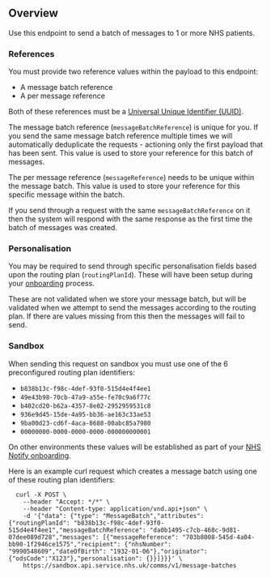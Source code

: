 ## Overview

Use this endpoint to send a batch of messages to 1 or more NHS patients.

### References

You must provide two reference values within the payload to this endpoint:

* A message batch reference
* A per message reference

Both of these references must be a [Universal Unique Identifier (UUID)](https://en.wikipedia.org/wiki/Universally_unique_identifier).

The message batch reference (`messageBatchReference`) is unique for you. If you send the same message batch reference multiple times we will automatically deduplicate the requests - actioning only the first payload that has been sent. This value is used to store your reference for this batch of messages.

The per message reference (`messageReference`) needs to be unique within the message batch. This value is used to store your reference for this specific message within the batch.

If you send through a request with the same `messageBatchReference` on it then the system will respond with the same response as the first time the batch of messages was created.

### Personalisation

You may be required to send through specific personalisation fields based upon the routing plan (`routingPlanId`). These will have been setup during your [onboarding](#overview--onboarding) process.

These are not validated when we store your message batch, but will be validated when we attempt to send the messages according to the routing plan. If there are values missing from this then the messages will fail to send.

### Sandbox

When sending this request on sandbox you must use one of the 6 preconfigured routing plan identifiers:

* `b838b13c-f98c-4def-93f0-515d4e4f4ee1`
* `49e43b98-70cb-47a9-a55e-fe70c9a6f77c`
* `b402cd20-b62a-4357-8e02-2952959531c8`
* `936e9d45-15de-4a95-bb36-ae163c33ae53`
* `9ba00d23-cd6f-4aca-8688-00abc85a7980`
* `00000000-0000-0000-0000-000000000001`

On other environments these values will be established as part of your [NHS Notify onboarding](#overview--onboarding).

Here is an example curl request which creates a message batch using one of these routing plan identifiers:

```
  curl -X POST \
    --header "Accept: */*" \
    --header "Content-type: application/vnd.api+json" \
    -d '{"data": {"type": "MessageBatch","attributes": {"routingPlanId": "b838b13c-f98c-4def-93f0-515d4e4f4ee1","messageBatchReference": "da0b1495-c7cb-468c-9d81-07dee089d728","messages": [{"messageReference": "703b8008-545d-4a04-bb90-1f2946ce1575","recipient": {"nhsNumber": "9990548609","dateOfBirth": "1932-01-06"},"originator": {"odsCode":"X123"},"personalisation": {}}]}}}' \
    https://sandbox.api.service.nhs.uk/comms/v1/message-batches
```
